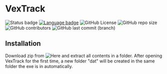 # VexTrack

![Status badge](https://img.shields.io/badge/Status-Stable-green?style=for-the-badge "Development Status") [![Language badge](https://img.shields.io/badge/Language-Python_3.8.2-inactive?logo=python&logoColor=ffffff&style=for-the-badge)](https://python.org "Language") 
![GitHub License](https://img.shields.io/github/license/BitTim/ValorantXPCalc?logo=github&style=for-the-badge "License")
![GitHub repo size](https://img.shields.io/github/repo-size/BitTim/ValorantXPCalc?logo=github&style=for-the-badge) ![GitHub contributors](https://img.shields.io/github/contributors/BitTim/ValorantXPCalc?logo=github&style=for-the-badge "Contributors") ![GitHub last commit (branch)](https://img.shields.io/github/last-commit/BitTim/ValorantXPCalc?logo=github&style=for-the-badge "Last commit")

## Installation
Download zip from ![Here](https://github.com/BitTim/VexTrack/releases/tag/latest) and extract all contents in a folder. After opening VexTrack for the first time, a new folder "dat" will be created in the same folder the exe is in automatically.
